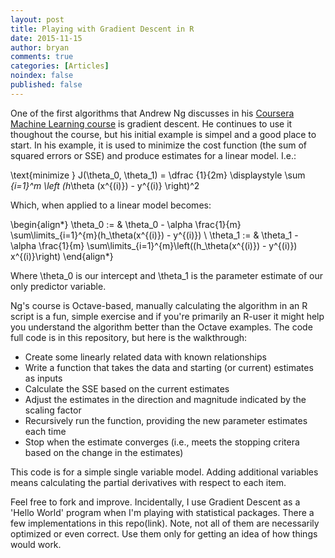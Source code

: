 ```yaml
---
layout: post
title: Playing with Gradient Descent in R
date: 2015-11-15
author: bryan
comments: true
categories: [Articles]
noindex: false
published: false
---
```


One of the first algorithms that Andrew Ng discusses in his [Coursera Machine Learning course](https://www.coursera.org/course/ml) is gradient descent. He continues to use it thoughout the course, but his initial example is simpel and a good place to start. In his example, it is used to minimize the cost function (the sum of squared errors or SSE) and produce estimates for a linear model. I.e.:

\text{minimize } J(\theta_0, \theta_1) = \dfrac {1}{2m} \displaystyle \sum _{i=1}^m \left (h_\theta (x^{(i)}) - y^{(i)} \right)^2

Which, when applied to a linear model becomes:

\begin{align*} \theta_0 := & \theta_0 - \alpha \frac{1}{m} \sum\limits_{i=1}^{m}(h_\theta(x^{(i)}) - y^{(i)}) \\ \theta_1 := & \theta_1 - \alpha \frac{1}{m} \sum\limits_{i=1}^{m}\left((h_\theta(x^{(i)}) - y^{(i)}) x^{(i)}\right) \end{align*}

Where \theta_0 is our intercept and \theta_1 is the parameter estimate of our only predictor variable.

Ng's course is Octave-based, manually calculating the algorithm in an R script is a fun, simple exercise and if you're primarily an R-user it might help you understand the algorithm better than the Octave examples. The code full code is in this repository, but here is the walkthrough:

* Create some linearly related data with known relationships
* Write a function that takes the data and starting (or current) estimates as inputs
* Calculate the SSE based on the current estimates
* Adjust the estimates in the direction and magnitude indicated by the scaling factor
* Recursively run the function, providing the new parameter estimates each time
* Stop when the estimate converges (i.e., meets the stopping critera based on the change in the estimates)

This code is for a simple single variable model. Adding additional variables means calculating the partial derivatives with respect to each item.

Feel free to fork and improve. Incidentally, I use Gradient Descent as a 'Hello World' program when I'm playing with statistical packages. There a few implementations in this repo(link). Note, not all of them are necessarily optimized or even correct. Use them only for getting an idea of how things would work.
